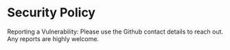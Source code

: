 # Security Policy

Reporting a Vulnerability: Please use the Github contact details to reach out. Any reports are highly welcome.
